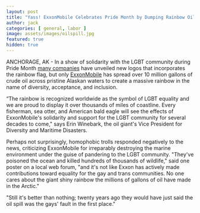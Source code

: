 ```yaml
---
layout: post
title: "Yass! ExxonMobile Celebrates Pride Month by Dumping Rainbow Oil Sheen Across Arctic"
author: jack
categories: [ general, labor ]
image: assets/images/oilspill.jpg
featured: true
hidden: true
---
```


ANCHORAGE, AK - In a show of solidarity with the LGBT community during Pride Month [many companies](https://www.buzzfeed.com/jarrylee/beautiful-rainbow-brand-logos-celebrating-marriage-equality) have unveiled new logos that incorporates the rainbow flag, but only [ExxonMobile](https://finance.yahoo.com/quote/XOM) has spread over 10 million gallons of crude oil across pristine Alaskan waters to create a massive rainbow in the name of diversity, acceptance, and inclusion.

“The rainbow is recognized worldwide as the symbol of LGBT equality and we are proud to display it over thousands of miles of coastline. Every fisherman, sea otter, and American bald eagle will see the effects of ExxonMobile's solidarity and support for the LGBT community for several decades to come," says Erin Winebark, the oil giant's Vice President for Diversity and Maritime Disasters.

Perhaps not surprisingly, homophobic trolls responded negatively to the news, criticizing ExxonMobile for irreparably destroying the marine environment under the guise of pandering to the LGBT community. "They've poisoned the ocean and killed hundreds of thousands of wildlife," said one poster on a local web forum, "and it's not like Exxon has actively made contributions toward equality for the gay and trans communities. No one cares about the giant shiny rainbow the millions of gallons of oil have made in the Arctic."

"Still it's better than nothing; twenty years ago they would have just said the oil spill was the gays' fault in the first place."